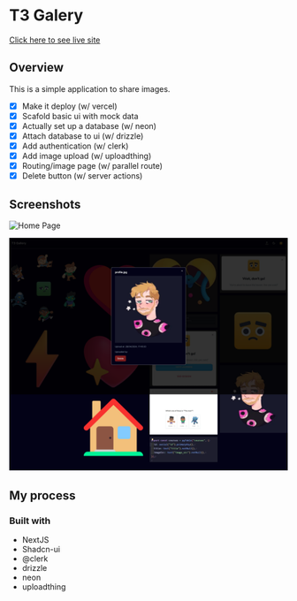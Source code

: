 # T3 Galery

[Click here to see live site](https://t3gallery-six-livid.vercel.app/)

## Overview

This is a simple application to share images.

- [x] Make it deploy (w/ vercel)
- [x] Scafold basic ui with mock data
- [x] Actually set up a database (w/ neon)
- [x] Attach database to ui (w/ drizzle)
- [x] Add authentication (w/ clerk)
- [x] Add image upload (w/ uploadthing)
- [x] Routing/image page (w/ parallel route)
- [x] Delete button (w/ server actions)

## Screenshots

![Home Page](https://github.com/Krymancer/t3gallery/blob/main/.github/screenshots/home.png?raw=true)

![Image Modal](https://github.com/Krymancer/t3gallery/blob/main/.github/screenshots/modal.png?raw=true)

## My process

### Built with

- NextJS
- Shadcn-ui
- @clerk
- drizzle
- neon
- uploadthing
